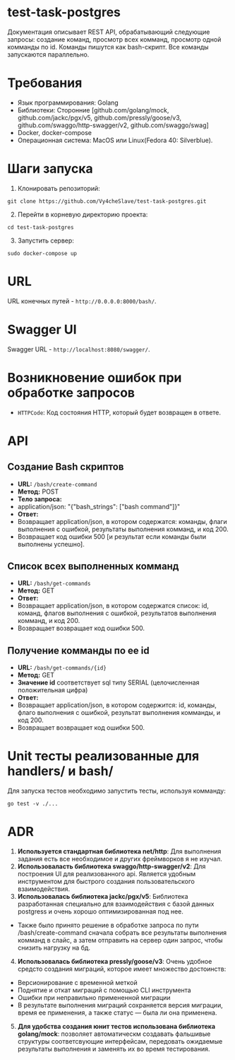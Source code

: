 # test-task-postgres

Документация описывает REST API, обрабатывающий следующие запросы: создание команд, просмотр всех комманд, просмотр одной комманды по id. Команды пишутся как bash-скрипт. Все команды запускаются параллельно.

# Требования
- Язык программирования: Golang
- Библиотеки: Сторонние [github.com/golang/mock, 
	github.com/jackc/pgx/v5, 
	github.com/pressly/goose/v3, 
	github.com/swaggo/http-swagger/v2, 
	github.com/swaggo/swag]
- Docker, docker-compose
- Операционная система: MacOS или Linux(Fedora 40: Silverblue).

# Шаги запуска
1. Клонировать репозиторий:
```
git clone https://github.com/Vy4cheSlave/test-task-postgres.git
```
2. Перейти в корневую директорию проекта:
```
cd test-task-postgres
```
3. Запустить сервер:
```
sudo docker-compose up
```

# URL
URL конечных путей - `http://0.0.0.0:8000/bash/`.

# Swagger UI
Swagger URL - `http://localhost:8080/swagger/`.


# Возникновение ошибок при обработке запросов

- `HTTPCode`: Код состояния HTTP, который будет возвращен в ответе.


# API

## Создание Bash скриптов
- **URL:** `/bash/create-command`
- **Метод:** POST
- **Тело запроса:**
- application/json: "{"bash_strings": ["bash command"]}"
- **Ответ:**
- Возвращает application/json, в котором содержатся: команды, флаги выполнения с ошибкой, результаты выполнения комманд, и код 200.
- Возвращает код ошибки 500 [и результат если команды были выполнены успешно].

## Список всех выполненных комманд
- **URL:** `/bash/get-commands`
- **Метод:** GET
- **Ответ:**
- Возвращает application/json, в котором содержатся список: id, команд, флагов выполнения с ошибкой, результатов выполнения комманд, и код 200.
- Возвращает возвращает код ошибки 500.

## Получение комманды по ее id
- **URL:** `/bash/get-commands/{id}`
- **Метод:** GET
- **Значение id** соответствует sql типу SERIAL (целочисленная положительная цифра)
- **Ответ:**
- Возвращает application/json, в котором содержится: id, команды, флаго выполнения с ошибкой, результат выполнения комманды, и код 200.
- Возвращает возвращает код ошибки 500.

# Unit тесты реализованные для handlers/ и bash/
Для запуска тестов необходимо запустить тесты, используя комманду:
```
go test -v ./...
```

# ADR
1. **Используется стандартная библиотека net/http**: Для выполнения задания есть все необходимое и других фреймворков я не изучал.
2. **Использоваласть библиотека swaggo/http-swagger/v2**: Для построения UI для реализованного api. Является удобным инструментом для быстрого создания пользовательского взаимодействия.
3. **Использовалась библиотека jackc/pgx/v5**: Библиотека разработанная специально для взаимодействия с базой данных postgress и очень хорошо оптимизированная под нее.
- Также было принято решение в обработке запроса по пути /bash/create-command сначала собрать все результаты выполнения комманд в слайс, а затем отправить на сервер один запрос, чтобы снизить нагрузку на бд.
4. **Использовалась библиотека pressly/goose/v3**: Очень удобное средсто создания миграций, которое имеет множество достоинств:
- Версионирование с временной меткой
- Поднятие и откат миграций с помощью CLI инструмента
- Ошибки при неправильно примененной миграции
- В результате выполнения миграций сохраняется версия миграции, время ее применения, а также статус — была ли она применена.
5. **Для удобства создания юнит тестов использована библиотека golang/mock**: позволяет автоматическм создавать фальшивые структуры соответсвующие интерфейсам, передовать ожидаемые результаты выполнения и заменять их во время тестирования.
